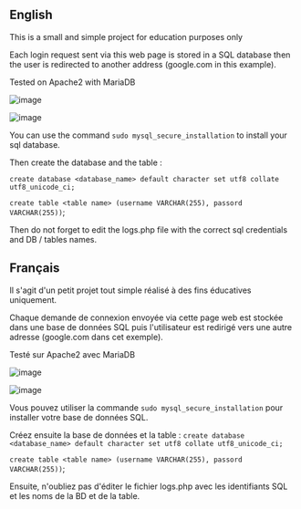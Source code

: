 ## English

This is a small and simple project for education purposes only

Each login request sent via this web page is stored in a SQL database then the user is redirected to another address (google.com in this example).

Tested on Apache2 with MariaDB


![image](https://github.com/Karmhack/Caputre_Creds_Website/assets/78755695/aa7eae1e-4ac7-47aa-a85b-3c698e23d847)

![image](https://github.com/Karmhack/Caputre_Creds_Website/assets/78755695/6788afa1-f0da-466d-9375-73a67fb26411)

You can use the command `sudo mysql_secure_installation` to install your sql database. 

Then create the database and the table :

`create database <database_name> default character set utf8 collate utf8_unicode_ci;`

`create table <table name> (username VARCHAR(255), passord VARCHAR(255))`;

 Then do not forget to edit the logs.php file with the correct sql credentials and DB / tables names.

## Français

Il s'agit d'un petit projet tout simple réalisé à des fins éducatives uniquement.

Chaque demande de connexion envoyée via cette page web est stockée dans une base de données SQL puis l'utilisateur est redirigé vers une autre adresse (google.com dans cet exemple).

Testé sur Apache2 avec MariaDB

![image](https://github.com/Karmhack/Caputre_Creds_Website/assets/78755695/aa7eae1e-4ac7-47aa-a85b-3c698e23d847)

![image](https://github.com/Karmhack/Caputre_Creds_Website/assets/78755695/6788afa1-f0da-466d-9375-73a67fb26411)

Vous pouvez utiliser la commande `sudo mysql_secure_installation` pour installer votre base de données SQL. 

Créez ensuite la base de données et la table :
`create database <database_name> default character set utf8 collate utf8_unicode_ci;`

`create table <table name> (username VARCHAR(255), passord VARCHAR(255))`;

 Ensuite, n'oubliez pas d'éditer le fichier logs.php avec les identifiants SQL et les noms de la BD et de la table.

